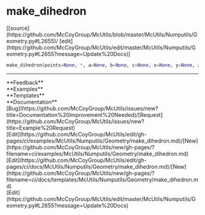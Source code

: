 # <a id="McUtils.Numputils.Geometry.make_dihedron">make_dihedron</a>
<div class="docs-source-link" markdown="1">
[[source](https://github.com/McCoyGroup/McUtils/blob/master/McUtils/Numputils/Geometry.py#L2655)/
[edit](https://github.com/McCoyGroup/McUtils/edit/master/McUtils/Numputils/Geometry.py#L2655?message=Update%20Docs)]
</div>

```python
make_dihedron(points=None, *, a=None, b=None, c=None, x=None, y=None, z=None, X=None, Y=None, A=None, B1=None, B2=None, C=None, Z=None, Z2=None, A3=None, Y3=None, C4=None, X4=None, Ta=None, Tb=None, Tc=None, Tx=None, Ty=None, Tz=None): 
```













---


<div markdown="1" class="text-secondary">
<div class="container">
  <div class="row">
   <div class="col" markdown="1">
**Feedback**   
</div>
   <div class="col" markdown="1">
**Examples**   
</div>
   <div class="col" markdown="1">
**Templates**   
</div>
   <div class="col" markdown="1">
**Documentation**   
</div>
   <div class="col" markdown="1">
   
</div>
   <div class="col" markdown="1">
   
</div>
   <div class="col" markdown="1">
   
</div>
</div>
  <div class="row">
   <div class="col" markdown="1">
[Bug](https://github.com/McCoyGroup/McUtils/issues/new?title=Documentation%20Improvement%20Needed)/[Request](https://github.com/McCoyGroup/McUtils/issues/new?title=Example%20Request)   
</div>
   <div class="col" markdown="1">
[Edit](https://github.com/McCoyGroup/McUtils/edit/gh-pages/ci/examples/McUtils/Numputils/Geometry/make_dihedron.md)/[New](https://github.com/McCoyGroup/McUtils/new/gh-pages/?filename=ci/examples/McUtils/Numputils/Geometry/make_dihedron.md)   
</div>
   <div class="col" markdown="1">
[Edit](https://github.com/McCoyGroup/McUtils/edit/gh-pages/ci/docs/McUtils/Numputils/Geometry/make_dihedron.md)/[New](https://github.com/McCoyGroup/McUtils/new/gh-pages/?filename=ci/docs/templates/McUtils/Numputils/Geometry/make_dihedron.md)   
</div>
   <div class="col" markdown="1">
[Edit](https://github.com/McCoyGroup/McUtils/edit/master/McUtils/Numputils/Geometry.py#L2655?message=Update%20Docs)   
</div>
   <div class="col" markdown="1">
   
</div>
   <div class="col" markdown="1">
   
</div>
   <div class="col" markdown="1">
   
</div>
</div>
</div>
</div>